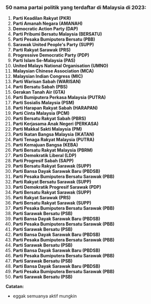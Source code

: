 ### 50 nama partai politik yang terdaftar di Malaysia di 2023:

1. **Parti Keadilan Rakyat (PKR)**
2. **Parti Amanah Negara (AMANAH)**
3. **Democratic Action Party (DAP)**
4. **Parti Pribumi Bersatu Malaysia (BERSATU)**
5. **Parti Pesaka Bumiputera Bersatu (PBB)**
6. **Sarawak United People's Party (SUPP)**
7. **Parti Rakyat Sarawak (PRS)**
8. **Progressive Democratic Party (PDP)**
9. **Parti Islam Se-Malaysia (PAS)**
10. **United Malays National Organisation (UMNO)**
11. **Malaysian Chinese Association (MCA)**
12. **Malaysian Indian Congress (MIC)**
13. **Parti Warisan Sabah (WARISAN)**
14. **Parti Bersatu Sabah (PBS)**
15. **Gerakan Tanah Air (GTA)**
16. **Parti Bumiputera Perkasa Malaysia (PUTRA)**
17. **Parti Sosialis Malaysia (PSM)**
18. **Parti Harapan Rakyat Sabah (HARAPAN)**
19. **Parti Cinta Malaysia (PCM)**
20. **Parti Bersatu Rakyat Sabah (PBRS)**
21. **Parti Kerjasama Anak Negeri (PERKASA)**
22. **Parti Makkal Sakti Malaysia (PM)**
23. **Parti Ikatan Bangsa Malaysia (IKATAN)**
24. **Parti Tenaga Rakyat Malaysia (PUTRA)**
25. **Parti Kemajuan Bangsa (KEBA)**
26. **Parti Bersatu Rakyat Malaysia (PBRM)**
27. **Parti Demokratik Liberal (LDP)**
28. **Parti Progresif Sabah (SAPP)**
29. **Parti Bersatu Rakyat Sarawak (SUPP)**
30. **Parti Bansa Dayak Sarawak Baru (PBDSB)**
31. **Parti Pesaka Bumiputera Bersatu Sarawak (PBB)**
32. **Parti Rakyat Bersatu Sarawak (SUPP)**
33. **Parti Demokratik Progresif Sarawak (PDP)**
34. **Parti Bersatu Rakyat Sarawak (SUPP)**
35. **Parti Rakyat Sarawak (PRS)**
36. **Parti Bersatu Rakyat Sarawak (SUPP)**
37. **Parti Pesaka Bumiputera Bersatu Sarawak (PBB)**
38. **Parti Sarawak Bersatu (PSB)**
39. **Parti Bansa Dayak Sarawak Baru (PBDSB)**
40. **Parti Pesaka Bumiputera Bersatu Sarawak (PBB)**
41. **Parti Sarawak Bersatu (PSB)**
42. **Parti Bansa Dayak Sarawak Baru (PBDSB)**
43. **Parti Pesaka Bumiputera Bersatu Sarawak (PBB)**
44. **Parti Sarawak Bersatu (PSB)**
45. **Parti Bansa Dayak Sarawak Baru (PBDSB)**
46. **Parti Pesaka Bumiputera Bersatu Sarawak (PBB)**
47. **Parti Sarawak Bersatu (PSB)**
48. **Parti Bansa Dayak Sarawak Baru (PBDSB)**
49. **Parti Pesaka Bumiputera Bersatu Sarawak (PBB)**
50. **Parti Sarawak Bersatu (PSB)**

**Catatan:**

- eggak semuanya aktif mungkin